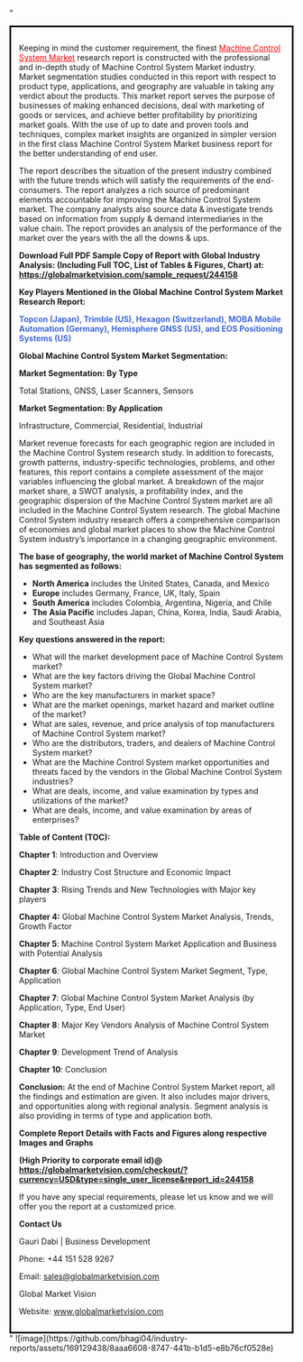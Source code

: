 "<div style='border: 3px solid black; padding: 1em;'>

Keeping in mind the customer requirement, the finest <a style='color: #ff0000;' href='https://globalmarketvision.com/reports/global-machine-control-system-market/244158'>Machine Control System Market</a> research report is constructed with the professional and in-depth study of Machine Control System Market industry. Market segmentation studies conducted in this report with respect to product type, applications, and geography are valuable in taking any verdict about the products. This market report serves the purpose of businesses of making enhanced decisions, deal with marketing of goods or services, and achieve better profitability by prioritizing market goals. With the use of up to date and proven tools and techniques, complex market insights are organized in simpler version in the first class Machine Control System Market business report for the better understanding of end user.

The report describes the situation of the present industry combined with the future trends which will satisfy the requirements of the end-consumers. The report analyzes a rich source of predominant elements accountable for improving the Machine Control System market. The company analysts also source data &amp; investigate trends based on information from supply &amp; demand intermediaries in the value chain. The report provides an analysis of the performance of the market over the years with the all the downs &amp; ups.

<strong>Download Full PDF Sample Copy of Report with Global Industry Analysis: (Including Full TOC, List of Tables &amp; Figures, Chart) at</strong><strong>:</strong><strong> <a style='color: #ff0000;' href='https://globalmarketvision.com/sample_request/244158?utm_source=linkedinPulse&utm_medium=Bhagyashree&utm_campaign=Bhagyashree'><strong>https://globalmarketvision.com/sample_request/244158</strong></a></strong>

<strong>Key Players Mentioned in the Global Machine Control System Market Research Report:</strong>

<strong style='color: #4169e1;'>Topcon (Japan), Trimble (US), Hexagon (Switzerland), MOBA Mobile Automation (Germany), Hemisphere GNSS (US), and EOS Positioning Systems (US)</strong>

<strong>Global Machine Control System Market Segmentation:</strong>

<strong>Market Segmentation: By Type</strong>

Total Stations, GNSS, Laser Scanners, Sensors

<strong>Market Segmentation: By Application</strong>

Infrastructure, Commercial, Residential, Industrial

Market revenue forecasts for each geographic region are included in the Machine Control System research study. In addition to forecasts, growth patterns, industry-specific technologies, problems, and other features, this report contains a complete assessment of the major variables influencing the global market. A breakdown of the major market share, a SWOT analysis, a profitability index, and the geographic dispersion of the Machine Control System market are all included in the Machine Control System research. The global Machine Control System industry research offers a comprehensive comparison of economies and global market places to show the Machine Control System industry’s importance in a changing geographic environment.

<strong>The base of geography, the world market of Machine Control System has segmented as follows:</strong>
<ul>
  <li><strong>North America</strong> includes the United States, Canada, and Mexico</li>
  <li><strong>Europe</strong> includes Germany, France, UK, Italy, Spain</li>
  <li><strong>South America</strong> includes Colombia, Argentina, Nigeria, and Chile</li>
  <li><strong>The Asia Pacific</strong> includes Japan, China, Korea, India, Saudi Arabia, and Southeast Asia</li>
</ul>
<strong>Key questions answered in the report:</strong>
<ul>
  <li>What will the market development pace of Machine Control System market?</li>
  <li>What are the key factors driving the Global Machine Control System market?</li>
  <li>Who are the key manufacturers in market space?</li>
  <li>What are the market openings, market hazard and market outline of the market?</li>
  <li>What are sales, revenue, and price analysis of top manufacturers of Machine Control System market?</li>
  <li>Who are the distributors, traders, and dealers of Machine Control System market?</li>
  <li>What are the Machine Control System market opportunities and threats faced by the vendors in the Global Machine Control System industries?</li>
  <li>What are deals, income, and value examination by types and utilizations of the market?</li>
  <li>What are deals, income, and value examination by areas of enterprises?</li>
</ul>
<strong>Table of Content (TOC): </strong>

<strong>Chapter 1</strong>: Introduction and Overview

<strong>Chapter 2</strong>: Industry Cost Structure and Economic Impact

<strong>Chapter 3</strong>: Rising Trends and New Technologies with Major key players

<strong>Chapter 4:</strong> Global Machine Control System Market Analysis, Trends, Growth Factor

<strong>Chapter 5</strong>: Machine Control System Market Application and Business with Potential Analysis

<strong>Chapter 6</strong>: Global Machine Control System Market Segment, Type, Application

<strong>Chapter 7</strong>: Global Machine Control System Market Analysis (by Application, Type, End User)

<strong>Chapter 8</strong>: Major Key Vendors Analysis of Machine Control System Market

<strong>Chapter 9</strong>: Development Trend of Analysis

<strong>Chapter 10</strong>: Conclusion

<strong>Conclusion:</strong> At the end of Machine Control System Market report, all the findings and estimation are given. It also includes major drivers, and opportunities along with regional analysis. Segment analysis is also providing in terms of type and application both.

<strong> Complete Report Details with Facts and Figures along respective Images and Graphs </strong>

<strong>(High Priority to corporate email id)</strong><strong>@</strong><strong> <strong><a style='color: #ff0000;' href='https://globalmarketvision.com/checkout/?currency=USD&type=single_user_license&report_id=244158?utm_source=linkedinPulse&utm_medium=Bhagyashree&utm_campaign=Bhagyashree'>https://globalmarketvision.com/checkout/?currency=USD&type=single_user_license&report_id=244158</a></strong>
</strong>

If you have any special requirements, please let us know and we will offer you the report at a customized price.

<strong>Contact Us</strong>

Gauri Dabi | Business Development

Phone: +44 151 528 9267

Email: <a href='mailto:sales@globalmarketvision.com'>sales@globalmarketvision.com</a>

Global Market Vision

Website: <a href='http://www.globalmarketvision.com/'>www.globalmarketvision.com</a>

</div>"
![image](https://github.com/bhagi04/industry-reports/assets/169129438/8aaa6608-8747-441b-b1d5-e8b76cf0528e)
